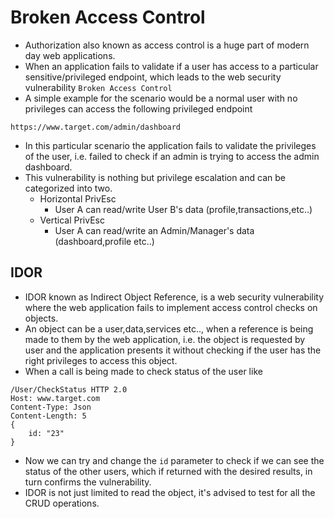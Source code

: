 # Broken Access Control

* Authorization also known as access control is a huge part of modern day web applications.
* When an application fails to validate if a user has access to a particular sensitive/privileged endpoint, which leads to the web security vulnerability `Broken Access Control` 
* A simple example for the scenario would be a normal user with no privileges can access the following privileged endpoint

```console
https://www.target.com/admin/dashboard
```

* In this particular scenario the application fails to validate the privileges of the user, i.e. failed to check if an admin is trying to access the admin dashboard.
* This vulnerability is nothing but privilege escalation and can be categorized into two.
	* Horizontal PrivEsc
		* User A can read/write User B's data (profile,transactions,etc..)
	* Vertical PrivEsc
		* User A can read/write an Admin/Manager's data (dashboard,profile etc..)

## IDOR

* IDOR known as Indirect Object Reference, is a web security vulnerability where the web application fails to implement access control checks on objects.
* An object can be a user,data,services etc.., when a reference is being made to them by the web application, i.e. the object is requested by user and the application presents it without checking if the user has the right privileges to access this object.
* When a call is being made to check status of the user like

```
/User/CheckStatus HTTP 2.0
Host: www.target.com
Content-Type: Json
Content-Length: 5
{
	id: "23"
}
```

* Now we can try and change the `id` parameter to check if we can see the status of the other users, which if  returned with the desired results, in turn confirms the vulnerability.
* IDOR is not just limited to read the object, it's advised to test for all the CRUD operations.